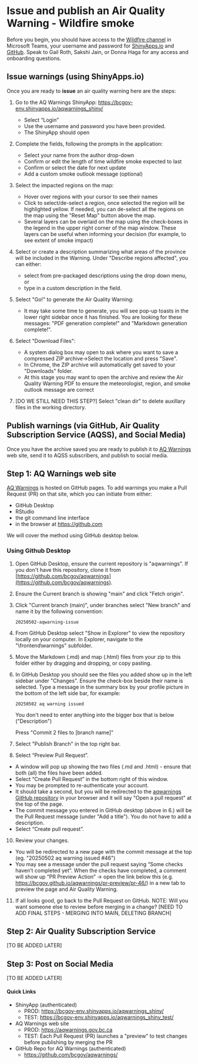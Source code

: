 # Issue and publish an Air Quality Warning - Wildfire smoke

Before you begin, you should have access to the [Wildfire channel](https://teams.microsoft.com/l/channel/19%3Adbcd68403ff248a5b85d86b3c0f2edfb%40thread.tacv2/Wildfire?groupId=08b39b07-19dc-4340-9e31-ecea7c416570&tenantId=6fdb5200-3d0d-4a8a-b036-d3685e359adc) in Microsoft Teams, your username and password for [ShinyApps.io](login.shinyapps.io) and [GitHub](github.com). Speak to Gail Roth, Sakshi Jain, or Donna Haga for any access and onboarding questions.

## Issue warnings (using ShinyApps.io)

Once you are ready to **issue** an air quality warning here are the steps: 

1. Go to the AQ Warnings ShinyApp: https://bcgov-env.shinyapps.io/aqwarnings_shiny/ 
    - Select “Login”
    - Use the username and password you have been provided.
    - The ShinyApp should open

2. Complete the fields, following the prompts in the application:
    - Select your name from the author drop-down
    - Confirm or edit the length of time wildfire smoke expected to last
    - Confirm or select the date for next update
    - Add a custom smoke outlook message (optional)

3. Select the impacted regions on the map:
    - Hover over regions with your cursor to see their names
    - Click to select/de-select a region, once selected the region will be highlighted yellow. If needed, you can de-select all the regions on the map using the "Reset Map" button above the map.
    - Several layers can be overlaid on the map using the check-boxes in the legend in the upper right corner of the map window. These layers can be useful when informing your decision (for example, to see extent of smoke impact) 

4. Select or create a description summarizing what areas of the province will be included in the Warning. Under "Describe regions affected", you can either:
    - select from pre-packaged descriptions using the drop down menu, or
    - type in a custom description in the field.

5. Select "Go!" to generate the Air Quality Warning:
    - It may take some time to generate, you will see pop-up toasts in the lower right sidebar once it has finished. You are looking for these messages: "PDF generation complete!" and "Markdown generation complete!".

6. Select "Download Files":
    - A system dialog box may open to ask where you want to save a compressed ZIP archive->Select the location and press "Save".
    - In Chrome, the ZIP archive will automatically get saved to your "Downloads" folder. 
    - At this stage you may want to open the archive and review the Air Quality Warning PDF to ensure the meteorologist, region, and smoke outlook message are correct
    
7. [DO WE STILL NEED THIS STEP?] Select "clean dir" to delete auxillary files in the working directory.
    

## Publish warnings (via GitHub, Air Quality Subscription Service (AQSS), and Social Media)

Once you have the archive saved you are ready to publish it to [AQ Warnings](https://aqwarnings.gov.bc.ca/) web site, send it to AQSS subscribers, and publish to social media.

## Step 1: AQ Warnings web site

[AQ Warnings](https://aqwarnings.gov.bc.ca/) is hosted on GitHub pages. To add warnings you make a Pull Request (PR) on that site, which you can initiate from either:
- GitHub Desktop 
- RStudio
- the git command line interface
- in the browser at https://github.com

We will cover the method using GitHub desktop below.

### Using Github Desktop

1. Open GitHub Desktop, ensure the current repository is "aqwarnings". If you don't have this repository, clone it from [https://github.com/bcgov/aqwarnings](https://github.com/bcgov/aqwarnings).

2. Ensure the Current branch is showing "main" and click "Fetch origin".

3. Click "Current branch (main)", under branches select "New branch" and name it by the following convention:

   `20250502-aqwarning-issue`

4. From GitHub Desktop select "Show in Explorer" to view the repository locally on your computer. In Explorer, navigate to the "\frontend\warnings" subfolder. 

5. Move the Markdown (.md) and map (.html) files from your zip to this folder either by dragging and dropping, or copy pasting. 

6. In GitHub Desktop you should see the files you added show up in the left sidebar under "Changes". Ensure the check-box beside their name is selected. Type a message in the summary box by your profile picture in the bottom of the left side bar, for example:

   `20250502 aq warning issued` 
  
    You don't need to enter anything into the bigger box that is below ("Description")

    Press "Commit 2 files to [branch name]"

7. Select "Publish Branch" in the top right bar.

8. Select “Preview Pull Request”. 
  - A window will pop up showing the two files (.md and .html) - ensure that both (all) the files have been added. 
  - Select “Create Pull Request” in the bottom right of this window. 
  - You may be prompted to re-authenticate your account.
  - It should take a second, but you will be redirected to the [aqwarnings GitHub repository](https://github.com/bcgov/aqwarnings) in your browser and it will say "Open a pull request" at the top of the page. 
  - The commit message you entered in GitHub desktop (above in 6.) will be the Pull Request message (under "Add a title"). You do not have to add a description.
  - Select “Create pull request”.
  

10. Review your changes.
  - You will be redirected to a new page with the commit message at the top (eg. "20250502 aq warning issued #46")
  - You may see a message under the pull request saying “Some checks haven’t completed yet”. When the checks have completed, a comment will show up “PR Preview Action” -> open the link below this (e.g. https://bcgov.github.io/aqwarnings/pr-preview/pr-46/) in a new tab to preview the page and Air Quality Warning.

11. If all looks good, go back to the Pull Request on GitHub.
    NOTE: Will you want someone else to review before merging in a change?
    [NEED TO ADD FINAL STEPS - MERGING INTO MAIN, DELETING BRANCH]

## Step 2: Air Quality Subscription Service 
[TO BE ADDED LATER]


## Step 3: Post on Social Media 
[TO BE ADDED LATER]

#### Quick Links

- ShinyApp (authenticated)
    - PROD: https://bcgov-env.shinyapps.io/aqwarnings_shiny/
    - TEST: https://bcgov-env.shinyapps.io/aqwarnings_shiny_test/
- AQ Warnings web site
    - PROD: https://aqwarnings.gov.bc.ca
    - TEST: Each Pull Request (PR) launches a "preview" to test changes before publishing by merging the PR
- GitHub Repo for AQ Warnings (authenticated)
    - https://github.com/bcgov/aqwarnings/